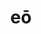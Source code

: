 ---
title: eō
meaning: to go
ch: seven
pos: verb
inf: īre
conjugation: irregular
mt: yes
mt5thru7: yes
---